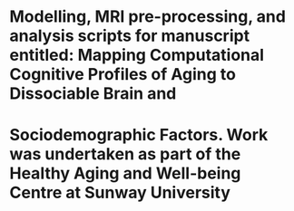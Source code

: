 # Modelling, MRI pre-processing, and analysis scripts for manuscript entitled: Mapping Computational Cognitive Profiles of Aging to Dissociable Brain and
# Sociodemographic Factors. Work was undertaken as part of the Healthy Aging and Well-being Centre at Sunway University
